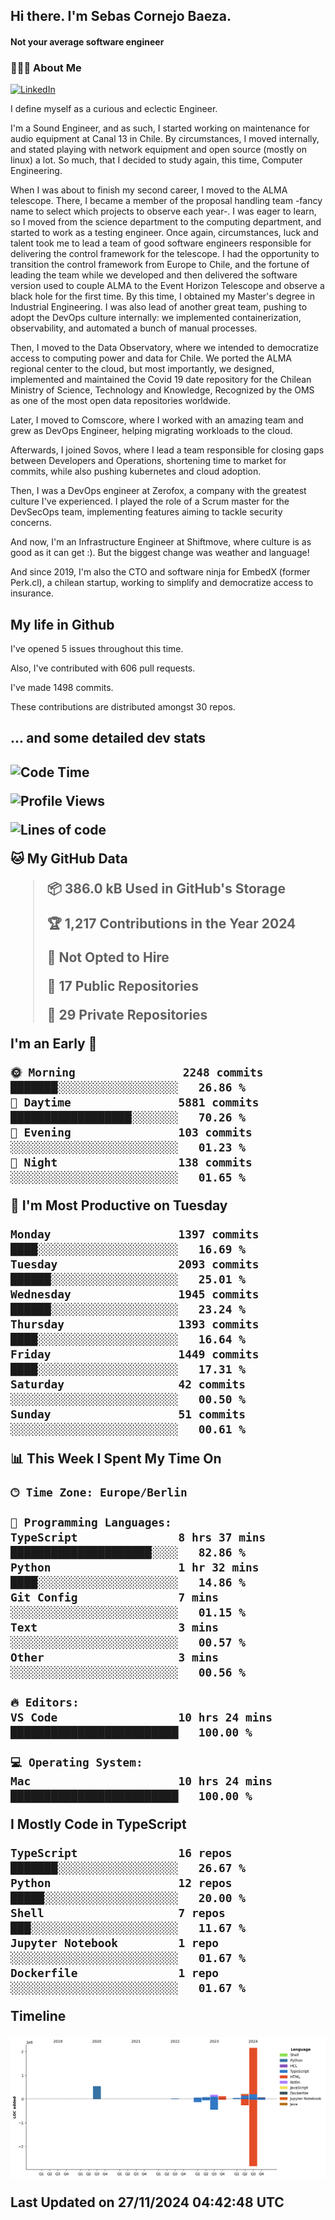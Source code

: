 <h2> Hi there.  I'm Sebas Cornejo Baeza.</h2>
<h4> Not your average software engineer</h4>
<h3> 👨🏻‍💻 About Me </h3>
<a href="http://linkedin.com/in/sebastian-cornejo-baeza/"><img alt="LinkedIn" src="https://img.shields.io/badge/Sebas%20Cornejo%20-informational?style=appveyor&logo=linkedin"></a>


I define myself as a curious and eclectic Engineer.

I'm a Sound Engineer, and as such, I started working on maintenance for audio equipment at Canal 13 in Chile.
By circumstances, I moved internally, and stated playing with network equipment and open source (mostly on linux) 
a lot. So much, that I decided to study again, this time, Computer Engineering.

When I was about to finish my second career, I moved to the ALMA telescope. There, I became a member of the proposal handling team
-fancy name to select which projects to observe each year-. 
I was eager to learn, so I moved from the science department to the computing department, and started to work as 
a testing engineer. Once again, circumstances, luck and talent took me to lead a team of good software engineers 
responsible for delivering the control framework for the telescope. I had the opportunity to transition the control framework from
Europe to Chile, and the fortune of leading the team while we developed and then delivered the software
version used to couple ALMA to the Event Horizon Telescope and observe a black hole for the first time.
By this time, I obtained my Master's degree in Industrial Engineering.
I was also lead of another great team, pushing to adopt the DevOps culture internally: we implemented containerization, observability, and automated a bunch of manual processes.

Then, I moved to the Data Observatory, where we intended to democratize access to computing power
and data for Chile. We ported the ALMA regional center to the cloud, but most importantly, we designed, implemented
and maintained the Covid 19 date repository for the Chilean Ministry of Science, Technology and Knowledge, Recognized by the OMS as one of the most open
data repositories worldwide.

Later, I moved to Comscore, where I worked with an amazing team and grew as DevOps Engineer, helping migrating workloads to the cloud.

Afterwards, I joined Sovos, where I lead a team responsible for closing gaps between Developers and Operations, shortening time to market for commits, while
also pushing kubernetes and cloud adoption.

Then, I was a DevOps engineer at Zerofox, a company with the greatest culture I've experienced. I played the role of a Scrum master for the DevSecOps team,
implementing features aiming to tackle security concerns.

And now, I'm an Infrastructure Engineer at Shiftmove, where culture is as good as it can get :). But the biggest change was weather and language!
 
And since 2019, I'm also the CTO and software ninja for EmbedX (former Perk.cl), a chilean startup, working to simplify and democratize access to insurance.

<h2> My life in Github </h2>

I've opened 5 issues throughout this time.

Also, I've contributed with 606 pull requests.

I've made 1498 commits.

These contributions are distributed amongst 30 repos.

<h2>... and some detailed dev stats<h2>

<!--START_SECTION:waka-->
![Code Time](http://img.shields.io/badge/Code%20Time-971%20hrs%2014%20mins-blue)

![Profile Views](http://img.shields.io/badge/Profile%20Views-0-blue)

![Lines of code](https://img.shields.io/badge/From%20Hello%20World%20I%27ve%20Written-3.4%20million%20lines%20of%20code-blue)

**🐱 My GitHub Data** 

> 📦 386.0 kB Used in GitHub's Storage 
 > 
> 🏆 1,217 Contributions in the Year 2024
 > 
> 🚫 Not Opted to Hire
 > 
> 📜 17 Public Repositories 
 > 
> 🔑 29 Private Repositories 
 > 
**I'm an Early 🐤** 

```text
🌞 Morning                2248 commits        ███████░░░░░░░░░░░░░░░░░░   26.86 % 
🌆 Daytime                5881 commits        ██████████████████░░░░░░░   70.26 % 
🌃 Evening                103 commits         ░░░░░░░░░░░░░░░░░░░░░░░░░   01.23 % 
🌙 Night                  138 commits         ░░░░░░░░░░░░░░░░░░░░░░░░░   01.65 % 
```
📅 **I'm Most Productive on Tuesday** 

```text
Monday                   1397 commits        ████░░░░░░░░░░░░░░░░░░░░░   16.69 % 
Tuesday                  2093 commits        ██████░░░░░░░░░░░░░░░░░░░   25.01 % 
Wednesday                1945 commits        ██████░░░░░░░░░░░░░░░░░░░   23.24 % 
Thursday                 1393 commits        ████░░░░░░░░░░░░░░░░░░░░░   16.64 % 
Friday                   1449 commits        ████░░░░░░░░░░░░░░░░░░░░░   17.31 % 
Saturday                 42 commits          ░░░░░░░░░░░░░░░░░░░░░░░░░   00.50 % 
Sunday                   51 commits          ░░░░░░░░░░░░░░░░░░░░░░░░░   00.61 % 
```


📊 **This Week I Spent My Time On** 

```text
🕑︎ Time Zone: Europe/Berlin

💬 Programming Languages: 
TypeScript               8 hrs 37 mins       █████████████████████░░░░   82.86 % 
Python                   1 hr 32 mins        ████░░░░░░░░░░░░░░░░░░░░░   14.86 % 
Git Config               7 mins              ░░░░░░░░░░░░░░░░░░░░░░░░░   01.15 % 
Text                     3 mins              ░░░░░░░░░░░░░░░░░░░░░░░░░   00.57 % 
Other                    3 mins              ░░░░░░░░░░░░░░░░░░░░░░░░░   00.56 % 

🔥 Editors: 
VS Code                  10 hrs 24 mins      █████████████████████████   100.00 % 

💻 Operating System: 
Mac                      10 hrs 24 mins      █████████████████████████   100.00 % 
```

**I Mostly Code in TypeScript** 

```text
TypeScript               16 repos            ███████░░░░░░░░░░░░░░░░░░   26.67 % 
Python                   12 repos            █████░░░░░░░░░░░░░░░░░░░░   20.00 % 
Shell                    7 repos             ███░░░░░░░░░░░░░░░░░░░░░░   11.67 % 
Jupyter Notebook         1 repo              ░░░░░░░░░░░░░░░░░░░░░░░░░   01.67 % 
Dockerfile               1 repo              ░░░░░░░░░░░░░░░░░░░░░░░░░   01.67 % 
```



**Timeline**

![Lines of Code chart](https://raw.githubusercontent.com/scornejob/scornejob/master/assets/bar_graph.png)


 Last Updated on 27/11/2024 04:42:48 UTC
<!--END_SECTION:waka-->
